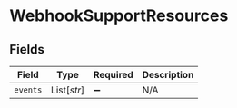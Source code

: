 # WebhookSupportResources


## Fields

| Field              | Type               | Required           | Description        |
| ------------------ | ------------------ | ------------------ | ------------------ |
| `events`           | List[*str*]        | :heavy_minus_sign: | N/A                |